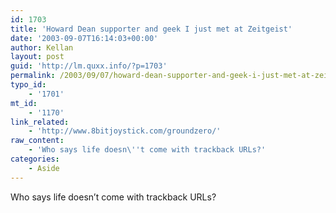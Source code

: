 ```yaml
---
id: 1703
title: 'Howard Dean supporter and geek I just met at Zeitgeist'
date: '2003-09-07T16:14:03+00:00'
author: Kellan
layout: post
guid: 'http://lm.quxx.info/?p=1703'
permalink: /2003/09/07/howard-dean-supporter-and-geek-i-just-met-at-zeitgeist/
typo_id:
    - '1701'
mt_id:
    - '1170'
link_related:
    - 'http://www.8bitjoystick.com/groundzero/'
raw_content:
    - 'Who says life doesn\''t come with trackback URLs?'
categories:
    - Aside
---
```


Who says life doesn’t come with trackback URLs?